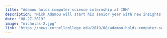 ```yaml
---
title: "Adamou holds computer science internship at IBM"
description: "Nick Adamou will start his senior year with new insights and knowledge following his computer science internship."
date: "08-27-2019"
image: "nicholas-2.jpg"
link: "https://news.cornellcollege.edu/2019/08/adamou-holds-computer-science-internship-ibm/"
---
```

